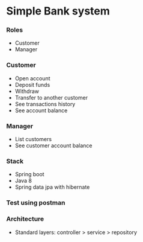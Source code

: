 # Simple Bank system

### Roles
- Customer
- Manager 

### Customer
- Open account
- Deposit funds
- Withdraw
- Transfer to another customer
- See transactions history
- See account balance

### Manager
- List customers
- See customer account balance

### Stack
- Spring boot
- Java 8
- Spring data jpa with hibernate

### Test using postman

### Architecture
- Standard layers: controller > service > repository
